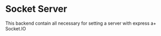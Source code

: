 # Socket Server

This backend contain all necessary for setting a server with express a+ Socket.IO

